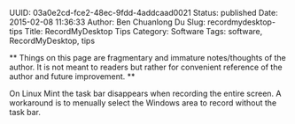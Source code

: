 UUID: 03a0e2cd-fce2-48ec-9fdd-4addcaad0021
Status: published
Date: 2015-02-08 11:36:33
Author: Ben Chuanlong Du
Slug: recordmydesktop-tips
Title: RecordMyDesktop Tips
Category: Software
Tags: software, RecordMyDesktop, tips

**
Things on this page are
fragmentary and immature notes/thoughts of the author.
It is not meant to readers
but rather for convenient reference of the author and future improvement.
**

On Linux Mint the task bar disappears when recording the entire screen. 
A workaround is to menually select the Windows area to record without the task bar.
